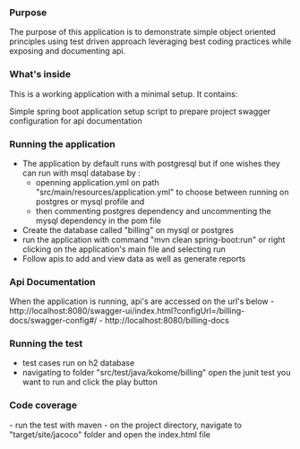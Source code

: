 
<h3>Purpose</h3>
The purpose of this application is to demonstrate simple object oriented principles using test driven approach
leveraging best coding practices while exposing and documenting api.

<h3>What's inside</h3>
This is a working application with a minimal setup. It contains:

Simple spring boot application
setup script to prepare project
swagger configuration for api documentation 

<h3>Running the application</h3>

- The application by default runs with postgresql but if one wishes they can run with msql database by :
  - openning application.yml on path "src/main/resources/application.yml" to choose between running on postgres or mysql profile and 
  - then commenting postgres dependency and uncommenting the mysql dependency in the pom file
- Create the database called "billing" on mysql or postgres
- run the application with command "mvn clean spring-boot:run" or right clicking on the application's main file and selecting run
- Follow apis to add and view data as well as generate reports

<h3>Api Documentation</h3>
When the application is running, api's are accessed on the url's below
- http://localhost:8080/swagger-ui/index.html?configUrl=/billing-docs/swagger-config#/
- http://localhost:8080/billing-docs

<h3>Running the test</h3>

- test cases run on h2 database
- navigating to folder "src/test/java/kokome/billing" open the junit test you want to run and click the play button

<h3>Code coverage</h3>
- run the test with maven
- on the project directory, navigate to "target/site/jacoco" folder and open the index.html file 